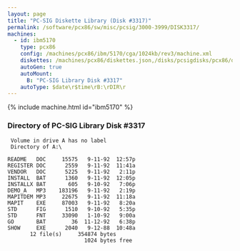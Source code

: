 ```yaml
---
layout: page
title: "PC-SIG Diskette Library (Disk #3317)"
permalink: /software/pcx86/sw/misc/pcsig/3000-3999/DISK3317/
machines:
  - id: ibm5170
    type: pcx86
    config: /machines/pcx86/ibm/5170/cga/1024kb/rev3/machine.xml
    diskettes: /machines/pcx86/diskettes.json,/disks/pcsigdisks/pcx86/diskettes.json
    autoGen: true
    autoMount:
      B: "PC-SIG Library Disk #3317"
    autoType: $date\r$time\rB:\rDIR\r
---
```


{% include machine.html id="ibm5170" %}

### Directory of PC-SIG Library Disk #3317

     Volume in drive A has no label
     Directory of A:\

    README   DOC     15575   9-11-92  12:57p
    REGISTER DOC      2559   9-11-92  11:41a
    VENDOR   DOC      5225   9-11-92   2:11p
    INSTALL  BAT      1360   9-11-92  12:05p
    INSTALLX BAT       605   9-10-92   7:06p
    DEMO_A   MP3    183196   9-11-92   2:19p
    MAPITDEM MP3     22675   9-11-92  11:18a
    MAPIT    EXE     87003   9-11-92   8:20a
    STD      FIG      1510   9-10-92   5:35p
    STD      FNT     33090   1-10-92   9:00a
    GO       BAT        36  11-12-92   6:38p
    SHOW     EXE      2040   9-12-88  10:48a
           12 file(s)     354874 bytes
                            1024 bytes free
